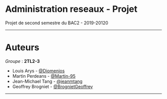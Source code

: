 # Administration reseaux - Projet 
Projet de second semestre du BAC2 - 2019-20120
***
# Auteurs 
*Groupe* : **2TL2-3**
  - Louis Arys - [@Diomenios](https://github.com/Diomenios) 
  - Martin Perdeans - [@Martin-95](https://github.com/Martinp-95) 
  - Jean-Michael Tang - [@jeanmtang](https://github.com/jeanmtang)
  - Geoffrey Brogniet - [@BrognietGeoffrey](https://github.com/BrognietGeoffrey)
  ***
  


